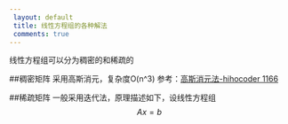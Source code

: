 ```yaml
---
 layout: default
 title: 线性方程组的各种解法
 comments: true
---
```

线性方程组可以分为稠密的和稀疏的

##稠密矩阵
采用高斯消元，复杂度O(n^3)
参考：[高斯消元法-hihocoder 1166](http://jimmyshi22.github.io/myblog/2015/05/20/%E9%AB%98%E6%96%AF%E6%B6%88%E5%85%83%E6%B3%95-hihocoder1166.html)

##稀疏矩阵
一般采用迭代法，原理描述如下，设线性方程组
$$Ax = b$$
